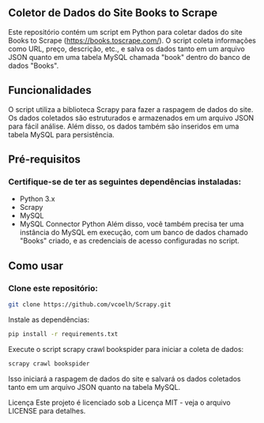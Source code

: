 ## Coletor de Dados do Site Books to Scrape
Este repositório contém um script em Python para coletar dados do site Books to Scrape (https://books.toscrape.com/). O script coleta informações como URL, preço, descrição, etc., e salva os dados tanto em um arquivo JSON quanto em uma tabela MySQL chamada "book" dentro do banco de dados "Books".

## Funcionalidades
O script utiliza a biblioteca Scrapy para fazer a raspagem de dados do site.
Os dados coletados são estruturados e armazenados em um arquivo JSON para fácil análise.
Além disso, os dados também são inseridos em uma tabela MySQL para persistência.
## Pré-requisitos
### Certifique-se de ter as seguintes dependências instaladas:

- Python 3.x
- Scrapy
- MySQL
- MySQL Connector Python
Além disso, você também precisa ter uma instância do MySQL em execução, com um banco de dados chamado "Books" criado, e as credenciais de acesso configuradas no script.

## Como usar
### Clone este repositório:
```bash
git clone https://github.com/vcoelh/Scrapy.git
```

Instale as dependências:

```bash
pip install -r requirements.txt
```

Execute o script scrapy crawl bookspider para iniciar a coleta de dados:
```bash
scrapy crawl bookspider
```

Isso iniciará a raspagem de dados do site e salvará os dados coletados tanto em um arquivo JSON quanto na tabela MySQL.


Licença
Este projeto é licenciado sob a Licença MIT - veja o arquivo LICENSE para detalhes.
